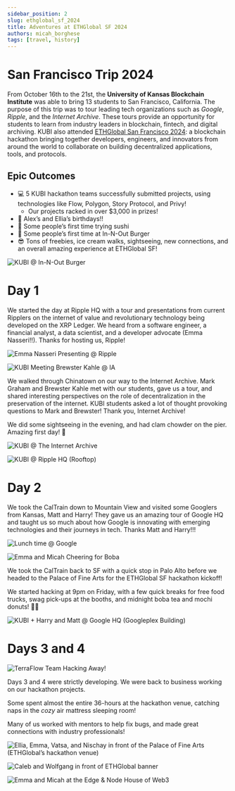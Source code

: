```yaml
---
sidebar_position: 2
slug: ethglobal_sf_2024
title: Adventures at ETHGlobal SF 2024
authors: micah_borghese
tags: [travel, history]
---
```


# San Francisco Trip 2024

From October 16th to the 21st, the **University of Kansas Blockchain Institute** was able to bring 13 students to San Francisco, California. The purpose of this trip was to tour leading tech organizations such as _Google_, _Ripple_, and the _Internet Archive_. These tours provide an opportunity for students to learn from industry leaders in blockchain, fintech, and digital archiving. KUBI also attended [ETHGlobal San Francisco 2024](https://ethglobal.com/events/sanfrancisco2024): a blockchain hackathon bringing together developers, engineers, and innovators from around the world to collaborate on building decentralized applications, tools, and protocols.

<!-- truncate -->

## Epic Outcomes

- 💻 5 KUBI hackathon teams successfully submitted projects, using technologies like Flow, Polygon, Story Protocol, and Privy!
  - Our projects racked in over $3,000 in prizes!
- 🎂 Alex’s and Ellia’s birthdays!!
- 🍣 Some people’s first time trying sushi
- 🍔 Some people’s first time at In-N-Out Burger
- 😎 Tons of freebies, ice cream walks, sightseeing, new connections, and an overall amazing experience at ETHGlobal SF!

![KUBI @ In-N-Out Burger](kubi_at_in_n_out.png)

# Day 1

We started the day at Ripple HQ with a tour and presentations from current Ripplers on the internet of value and revolutionary technology being developed on the XRP Ledger. We heard from a software engineer, a financial analyst, a data scientist, and a developer advocate (Emma Nasseri!!). Thanks for hosting us, Ripple!

![Emma Nasseri Presenting @ Ripple](emma_presenting.jpg)

![KUBI Meeting Brewster Kahle @ IA](brewster_kahle.jpg)

We walked through Chinatown on our way to the Internet Archive. Mark Graham and Brewster Kahle met with our students, gave us a tour, and shared interesting perspectives on the role of decentralization in the preservation of the internet. KUBI students asked a lot of thought provoking questions to Mark and Brewster! Thank you, Internet Archive!

We did some sightseeing in the evening, and had clam chowder on the pier. Amazing first day! 🎉

![KUBI @ The Internet Archive](kubi_at_ia.jpeg)

![KUBI @ Ripple HQ (Rooftop)](ripple_rooftop.jpeg)

# Day 2

We took the CalTrain down to Mountain View and visited some Googlers from Kansas, Matt and Harry! They gave us an amazing tour of Google HQ and taught us so much about how Google is innovating with emerging technologies and their journeys in tech. Thanks Matt and Harry!!!

![Lunch time @ Google](google_lunch.png)

![Emma and Micah Cheering for Boba](boba_cheers.png)

We took the CalTrain back to SF with a quick stop in Palo Alto before we headed to the Palace of Fine Arts for the ETHGlobal SF hackathon kickoff!

We started hacking at 9pm on Friday, with a few quick breaks for free food trucks, swag pick-ups at the booths, and midnight boba tea and mochi donuts! 🍩🧋

![KUBI + Harry and Matt @ Google HQ (Googleplex Building)](google_group_photo.jpeg)

# Days 3 and 4

![TerraFlow Team Hacking Away!](terraflow.png)

Days 3 and 4 were strictly developing. We were back to business working on our hackathon projects.

Some spent almost the entire 36-hours at the hackathon venue, catching naps in the _cozy_ air mattress sleeping room!

Many of us worked with mentors to help fix bugs, and made great connections with industry professionals!

![Ellia, Emma, Vatsa, and Nischay in front of the Palace of Fine Arts (ETHGlobal’s hackathon venue)](palace_of_fine_arts.jpg)

![Caleb and Wolfgang in front of ETHGlobal banner](caleb_and_wolfgang.jpg)

![Emma and Micah at the Edge & Node House of Web3](emma_and_micah.png)
